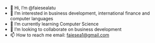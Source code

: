 - 👋 Hi, I’m @faiesealatu
- 👀 I’m interested in business development, international finance and computer languages
- 🌱 I’m currently learning Computer Science
- 💞️ I’m looking to collaborate on business development
- 📫 How to reach me email: faiesea1@gmail.com

<!---
faiesealatu/faiesealatu is a ✨ special ✨ repository because its `README.md` (this file) appears on your GitHub profile.
You can click the Preview link to take a look at your changes.
--->
